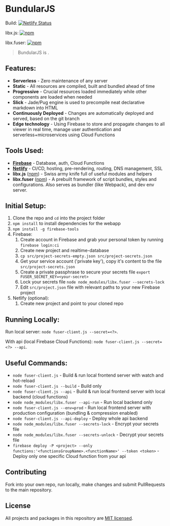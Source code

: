 # BundularJS 


Build: [![Netlify Status](https://api.netlify.com/api/v1/badges/8412fb7e-73b4-4ff4-9bf5-983e71527a27/deploy-status)](https://app.netlify.com/sites/bundular-js/deploys)


libx.js: [![npm](https://img.shields.io/npm/v/libx.js.svg?maxAge=1000)](https://www.npmjs.com/package/libx.js)
<!-- [![CircleCI](https://circleci.com/gh/Livshitz/libx.js.svg?style=svg&circle-token=c8c703eeb260071d345a59ab2fa0f9c461c341bd)](https://circleci.com/gh/Livshitz/libx.js) 
[![CircleCI](https://circleci.com/gh/Livshitz/libx.fuser/tree/master.svg?style=shield)](https://circleci.com/gh/Livshitz/libx.fuser)
-->

libx.fuser: [![npm](https://img.shields.io/npm/v/libx.fuser.svg?maxAge=1000)](https://www.npmjs.com/package/libx.fuser) 
<!-- [![CircleCI](https://circleci.com/gh/Livshitz/libx.fuser.svg?style=svg&circle-token=a963d20d503917ef680f1b22b50744f0f93cfb22)](https://circleci.com/gh/Livshitz/libx.fuser) -->

<!-- [![node](https://img.shields.io/node/v/libx.js.svg?maxAge=1000)](https://www.npmjs.com/package/libx.js) -->

> BundularJS is .


## Features: 
* __Serverless__ - Zero maintenance of any server
* __Static__ - All resources are compiled, built and bundled ahead of time
* __Progressive__ - Crucial resources loaded immediately while other components are loaded when needed
* __Slick__ - Jade/Pug engine is used to precompile neat declarative markdown into HTML
* __Continuously Deployed__ - Changes are automatically deployed and served, based on the git branch
* __Edge technology__ - Using Firebase to store and propagate changes to all viewer in real time, manage user authentication and serverless+microservices using Cloud Functions

## Tools Used:
* [__Firebase__](https://firebase.google.com) - Database, auth, Cloud Functions
* [__Netlify__](https://netlify.com) - CI/CD, hosting, pre-rendering, routing, DNS management, SSL
* __libx.js__ ([npm](https://www.npmjs.com/package/libx.js)) - Swiss army knife full of useful modules and helpers
* __libx.fuser__ ([npm](https://www.npmjs.com/package/libx.fuser)) - A prebuilt framework of script bundles, styles and configurations. Also serves as bundler (like Webpack), and dev env server.


## Initial Setup:
1. Clone the repo and `cd` into the project folder
2. `npm install` to install dependencies for the webapp
3. `npm install -g firebase-tools`
4. Firebase: 
   1. Create account in Firebase and grab your personal token by running `firebase login:ci`
   2. Create new project and realtime-database
   3. `cp src/project-secrets-empty.json src/project-secrets.json`
   4. Get your service account ('private key'), copy it's content to the file `src/project-secrets.json`
   5. Create a private passphrase to secure your secrets file `export FUSER_SECRET_KEY=<your-secret>`
   6. Lock your secrets file `node node_modules/libx.fuser --secrets-lock`
   7. Edit `src/project.json` file with relevant paths to your new Firebase project
5. Netlify (optional):
   1. Create new project and point to your cloned repo


## Running Locally:
Run local server: `node fuser-client.js --secret=<?>`.

With api (local Firebase Cloud Functions): `node fuser-client.js --secret=<?> --api`.


## Useful Commands:
* `node fuser-client.js` - Build & run local frontend server with watch and hot-reload
* `node fuser-client.js --build` - Build only
* `node fuser-client.js --api` - Build & run local frontend server with local backend (cloud functions)
* `node node_modules/libx.fuser --api-run` - Run local backend only
* `node fuser-client.js --env=prod` - Run local frontend server with production configuration (bundling & compression enabled)
* `node fuser-client.js --api-deploy` - Deploy whole api backend
* `node node_modules/libx.fuser --secrets-lock` - Encrypt your secrets file
* `node node_modules/libx.fuser --secrets-unlock` - Decrypt your secrets file
* `firebase deploy -P <project> --only functions:'<functionsGroupName>.<functionName>' --token <token>` - Deploy only one specific Cloud function from your api


## Contributing
Fork into your own repo, run locally, make changes and submit PullRequests to the main repository.

<!-- 
### Code of Conduct

We have adopted the same Code of Conduct as Facebook that we expect project participants to adhere to. Please read [the full text](https://code.facebook.com/codeofconduct) so that you can understand what actions will and will not be tolerated.

### Contributing Guide

Read our [contributing guide](/CONTRIBUTING.md) to learn about how you can contribute, how to propose improvements or if you are interested in translating the content.   -->


## License
All projects and packages in this repository are [MIT licensed](/LICENSE).